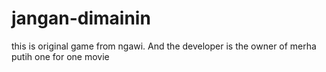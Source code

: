 # jangan-dimainin
this is original game from ngawi. And the developer is the owner of merha putih one for one movie
